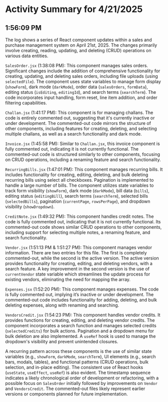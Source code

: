 # Activity Summary for 4/21/2025

## 1:56:09 PM
The log shows a series of React component updates within a sales and purchase management system on April 21st, 2025.  The changes primarily involve creating, reading, updating, and deleting (CRUD) operations on various data entities.

`SalesOrder.jsx` (1:38:08 PM): This component manages sales orders.  Significant changes include the addition of comprehensive functionality for creating, updating, and deleting sales orders, including file uploads (using `selectedFile`).  The component uses state variables to manage form display (`showForm`), dark mode (`darkMode`), order data (`salesOrders`, `formData`), editing status (`isEditing`, `editingId`), and search terms (`searchTerm`).  The code incorporates input handling, form reset, line item addition, and order filtering capabilities.

`Challan.jsx` (1:41:17 PM): This component is for managing challans.  The code is entirely commented out, suggesting that it's currently inactive or under development. The commented-out code mirrors the structure of other components, including features for creating, deleting, and selecting multiple challans, as well as a search functionality and dark mode.

`Invoice.jsx` (1:45:58 PM):  Similar to `Challan.jsx`, this invoice component is fully commented out, indicating it is not currently functional.  The commented-out code is structured similarly to other components, focusing on CRUD operations, including a renaming feature and search functionality.

`RecurringBills.jsx` (1:47:01 PM): This component manages recurring bills.  It includes functionality for creating, editing, deleting, and bulk deleting recurring bills using select all checkboxes.  Pagination is implemented to handle a large number of bills.  The component utilizes state variables to track form visibility (`showForm`), dark mode (`darkMode`), bill data (`bills`), editing status (`editingBill`), search terms (`searchTerm`), selected bills (`selectedBills`), pagination (`currentPage`, `rowsPerPage`), and dropdown visibility (`showDropdown`).

`CreditNote.jsx` (1:49:32 PM): This component handles credit notes.  The code is fully commented out, indicating that it is not currently functional. Its commented-out code shows similar CRUD operations to other components, including support for selecting multiple notes, a renaming feature, and search functionality.

`Vendor.jsx` (1:51:13 PM & 1:51:27 PM):  This component manages vendor information.  There are two entries for this file. The first is completely commented-out, while the second is the active version.  The active version provides functionality for creating, editing, and deleting vendors, with a search feature.  A key improvement in the second version is the use of `currentVendor` state variable which streamlines the update process for existing vendors, eliminating the need for mapping the array.

`Expenses.jsx` (1:52:20 PM): This component manages expenses. The code is fully commented out, implying it’s inactive or under development.  The commented-out code includes functionality for adding, deleting, and bulk deleting expenses, along with renaming and searching.

`VendorsCredit.jsx` (1:54:23 PM): This component handles vendor credits. It provides functions for creating, editing, and deleting vendor credits.  The component incorporates a search function and manages selected credits (`selectedCredits`) for bulk actions. Pagination and a dropdown menu for bulk deletion are also implemented.  A `useRef` hook is used to manage the dropdown's visibility and prevent unintended closures.


A recurring pattern across these components is the use of similar state variables (e.g., `showForm`, `darkMode`, `searchTerm`), UI elements (e.g., search bars, modals, tables), and functional patterns (CRUD operations, bulk selection, and in-place editing).  The consistent use of React hooks (`useState`, `useEffect`, `useRef`) is also evident.  The timestamp sequence indicates a likely chronological order of development or refactoring, with a possible focus on `SalesOrder` initially followed by improvements on `Vendor` and `VendorsCredit`. The commented-out files likely represent earlier versions or components planned for future implementation.
